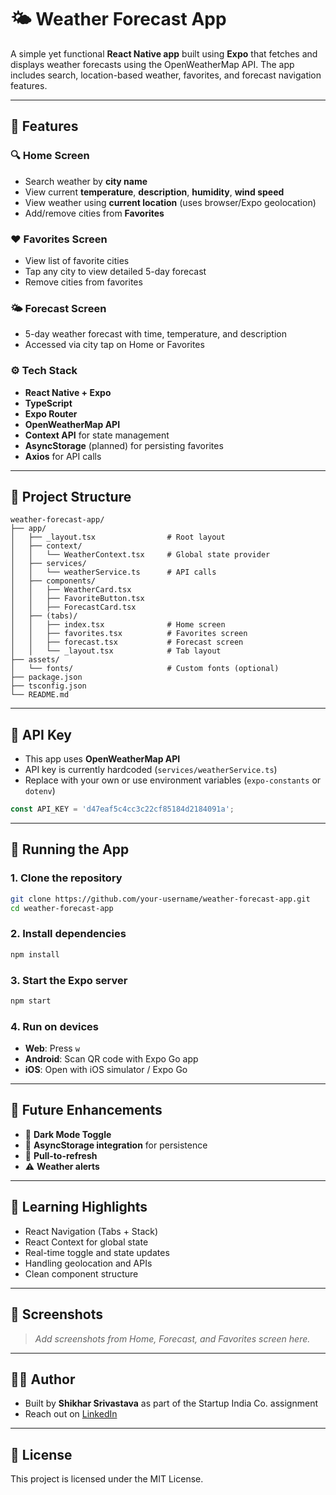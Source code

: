 # 🌤️ Weather Forecast App

A simple yet functional **React Native app** built using **Expo** that fetches and displays weather forecasts using the OpenWeatherMap API. The app includes search, location-based weather, favorites, and forecast navigation features.

---

## 📱 Features

### 🔍 Home Screen
- Search weather by **city name**
- View current **temperature**, **description**, **humidity**, **wind speed**
- View weather using **current location** (uses browser/Expo geolocation)
- Add/remove cities from **Favorites**

### ❤️ Favorites Screen
- View list of favorite cities
- Tap any city to view detailed 5-day forecast
- Remove cities from favorites

### 🌤️ Forecast Screen
- 5-day weather forecast with time, temperature, and description
- Accessed via city tap on Home or Favorites

### ⚙️ Tech Stack
- **React Native + Expo**
- **TypeScript**
- **Expo Router**
- **OpenWeatherMap API**
- **Context API** for state management
- **AsyncStorage** (planned) for persisting favorites
- **Axios** for API calls

---

## 🧱 Project Structure

```
weather-forecast-app/
├── app/
│   ├── _layout.tsx                # Root layout
│   ├── context/
│   │   └── WeatherContext.tsx     # Global state provider
│   ├── services/
│   │   └── weatherService.ts      # API calls
│   ├── components/
│   │   ├── WeatherCard.tsx
│   │   ├── FavoriteButton.tsx
│   │   ├── ForecastCard.tsx
│   ├── (tabs)/
│   │   ├── index.tsx              # Home screen
│   │   ├── favorites.tsx          # Favorites screen
│   │   ├── forecast.tsx           # Forecast screen
│   │   └── _layout.tsx            # Tab layout
├── assets/
│   └── fonts/                     # Custom fonts (optional)
├── package.json
├── tsconfig.json
└── README.md
```

---

## 🔑 API Key

- This app uses **OpenWeatherMap API**
- API key is currently hardcoded (`services/weatherService.ts`)
- Replace with your own or use environment variables (`expo-constants` or `dotenv`)

```ts
const API_KEY = 'd47eaf5c4cc3c22cf85184d2184091a';
```

---

## 🚀 Running the App

### 1. Clone the repository

```bash
git clone https://github.com/your-username/weather-forecast-app.git
cd weather-forecast-app
```

### 2. Install dependencies

```bash
npm install
```

### 3. Start the Expo server

```bash
npm start
```

### 4. Run on devices

- **Web**: Press `w`
- **Android**: Scan QR code with Expo Go app
- **iOS**: Open with iOS simulator / Expo Go

---

## 🧪 Future Enhancements

- 🌙 **Dark Mode Toggle**
- 💾 **AsyncStorage integration** for persistence
- 🔄 **Pull-to-refresh**
- ⚠️ **Weather alerts**

---

## 🧠 Learning Highlights

- React Navigation (Tabs + Stack)
- React Context for global state
- Real-time toggle and state updates
- Handling geolocation and APIs
- Clean component structure

---

## 📸 Screenshots

> _Add screenshots from Home, Forecast, and Favorites screen here._

---

## 👨‍💻 Author

- Built by **Shikhar Srivastava** as part of the Startup India Co. assignment
- Reach out on [LinkedIn](https://linkedin.com/in/shikhar-srivastava)

---

## 📜 License

This project is licensed under the MIT License.